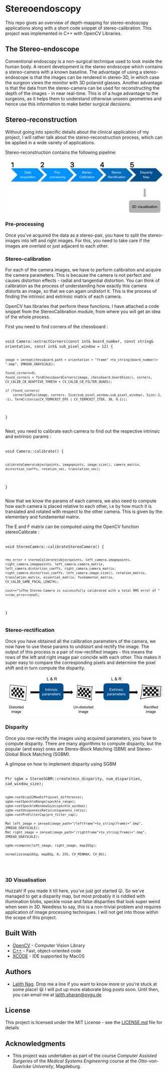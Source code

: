 
# Stereoendoscopy

This repo gives an overview of depth-mapping for stereo-endoscopy applications along with a short code snippet of stereo-calibration. This project was implemented in C++ with OpenCV Libraries.

## The Stereo-endoscope

Conventional endoscopy is a non-surgical technique used to look inside the human body. A recent development is the stereo endoscope which contains a stereo-camera with a known baseline.
The advantage of using a stereo-endoscope is that the images can be rendered in stereo-3D, in which case the surgeon views the monitor with 3D polaroid glasses. Another advantage is that the data from the stereo-camera can be used for reconstructing the depth of the images - in near real-time. This is of a huge advantage to the surgeons, as it helps them to understand otherwise unseen geometries and hence use this information to make better surgical decisions.

## Stereo-reconstruction

Without going into specific details about the clinical application of my project, I will rather talk about the stereo-reconstruction process, which can be applied in a wide variety of applications.

Stereo-reconstruction contains the following pipeline:

![Stereo pipieline](https://github.com/lalithnag/stereoendoscopy/blob/master/stereopipeline.png)

### Pre-processing

Once you've acquired the data as a stereo-pair, you have to split the stereo-images into left and right images. For this, you need to take care if the images are overlaid or just adjacent to each other.

### Stereo-calibration

For each of the camera images, we have to perform calibration and acquire the camera parameters. This is because the camera is not perfect and causes distortion effects - radial and tangential distortion. You can think of calibration as the process of understanding how exactly this camera distorts an image, so that we can again *undistort* it. This is the process of finding the intrinsic and extrinsic matrix of each camera.

OpenCV has libraries that perform these functions. I have attached a code snippet from the StereoCalibration module, from where you will get an idea of the whole process.

<p>First you need to find corners of the chessboard : </p>
<pre><code>
void Camera::extractCorners(const int& board_number, const string& orientation, const int& sub_pixel_window = 12) {

    image = imread(chessboard.path + orientation + "frame" +to_string(board_number)+ ".bmp", IMREAD_GRAYSCALE);

    found_corners=0;
    found_corners = findChessboardCorners(image, chessboard.boardSize(), corners, CV_CALIB_CB_ADAPTIVE_THRESH + CV_CALIB_CB_FILTER_QUADS);

    if (found_corners)
        cornerSubPix(image, corners, Size(sub_pixel_window,sub_pixel_window), Size(-1, -1), TermCriteria(CV_TERMCRIT_EPS | CV_TERMCRIT_ITER, 30, 0.1));

}
</code></pre>

<p>Next, you need to calibrate each camera to find out the respective intrinsic and extrinsic params : </p>
<pre><code>
void Camera::calibrate() {

    calibrateCamera(objectpoints, imagepoints, image.size(), camera_matrix, distortion_coeffs, rotation_vec, translation_vec);

}
</code></pre>

Now that we know the params of each camera, we also need to compute how each camera is placed relative to each other, i.e by how much it is translated and rotated with respect to the other camera. This is given by the elementary and fundamental matrix.

<p>The E and F matrix can be computed using the OpenCV function stereoCalibrate : </p>
<pre><code>
void StereoCamera::calibrateStereoCamera() {

    rms_error = stereoCalibrate(objectpoints, left_camera.imagepoints, right_camera.imagepoints, left_camera.camera_matrix, left_camera.distortion_coeffs, right_camera.camera_matrix, right_camera.distortion_coeffs, left_camera.image.size(), rotation_matrix, translation_matrix, essential_matrix, fundamental_matrix, CV_CALIB_SAME_FOCAL_LENGTH);

    cout<<"\nThe Stereo-Camera is successfully calibrated with a total RMS error of "<<rms_error<<endl;

}
</code></pre>

### Stereo-rectification

Once you have obtained all the calibration parameters of the camera, we now have to use these params to undistort and rectify the image. The output of this process is a pair of row-rectified images - this means the rows of the left and right image pair coincide with each other. This makes it super easy to compare the corresponding pixels and determine the pixel shift and in turn compute the disparity.

![Stereo rectification](https://github.com/lalithnag/stereoendoscopy/blob/master/stereorectification.png)

### Disparity

Once you row-rectify the images using acquired parameters, you have to compute disparity. There are many algorithms to compute disparity, but the popular (and easy) ones are Stereo-Block Matching (SBM) and Stereo-Global Block Matching (SGBM).

<p>A glimpse on how to implement disparity using SGBM</p>
<pre><code>
Ptr<StereoSGBM> sgbm = StereoSGBM::create(min_disparity, num_disparities, sad_window_size);

    sgbm->setDisp12MaxDiff(pixel_difference);
    sgbm->setSpeckleRange(speckle_range);
    sgbm->setSpeckleWindowSize(speckle_window);
    sgbm->setUniquenessRatio(uniqueness_ratio);
    sgbm->setPreFilterCap(pre_filter_cap);

    Mat left_image = imread(image_path+"/leftframe"+to_string(frame)+".bmp", IMREAD_GRAYSCALE);
    Mat right_image = imread(image_path+"/rightframe"+to_string(frame)+".bmp", IMREAD_GRAYSCALE);

    sgbm->compute(left_image, right_image, map16Sg);

    normalize(map16Sg, map8Ug, 0, 255, CV_MINMAX, CV_8U);
</code></pre>

### 3D Visualisation

Huzzah! If you made it till here, you've just got started :stuck_out_tongue:. So we've managed to get a disparity map, but most probably it is riddled with illumination blobs, speckle noise and false disparities that look super weird when seen in 3D. Needless to say, this is a non-trivial problem and requires application of image processing techniques. I will not get into those within the scope of this project.


## Built With

* [OpenCV](https://opencv.org/) - Computer Vision Library
* [C++](http://www.cplusplus.com/) - Fast, object-oriented code
* [XCODE](https://developer.apple.com/xcode/) - IDE supported by MacOS

## Authors

* [Lalith Nag](https://github.com/lalithnag). Drop me a line if you want to know more or you're stuck at some place! :smiley: I will put up more elaborate blog posts soon. Until then, you can email me at lalith.sharan@ovgu.de

## License

This project is licensed under the MIT License - see the [LICENSE.md](LICENSE.md) file for details

## Acknowledgments

* This project was undertaken as part of the course _Computer Assisted Surgeries_ of the *Medical Systems Engineering* course at the *Otto-von-Guericke University*, Magdeburg.

